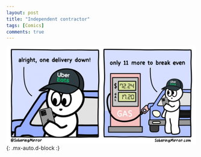 ```yaml
---
layout: post
title: "Independent contractor"
tags: [Comics]
comments: true
---
```



!["Independent contractor"](/comics/56.png){: .mx-auto.d-block :}